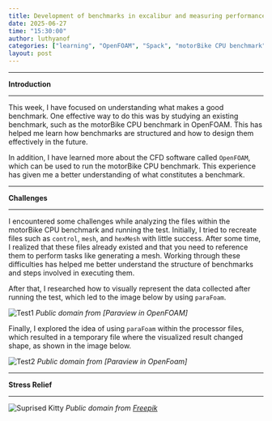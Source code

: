 ```yaml
---
title: Development of benchmarks in excalibur and measuring performance on HPC systems.
date: 2025-06-27
time: "15:30:00"
author: luthyanof
categories: ["learning", "OpenFOAM", "Spack", "motorBike CPU benchmark"] 
layout: post
---
```

___________________________________________________________________________________________________________________________________
**Introduction**
___________________________________________________________________________________________________________________________________

This week, I have focused on understanding what makes a good benchmark. One effective way to do this was by studying an existing
benchmark, such as the motorBike CPU benchmark in OpenFOAM. This has helped me learn how benchmarks are structured and how to
design them effectively in the future.

In addition, I have learned more about the CFD software called `OpenFOAM`, which can be used to run the motorBike CPU benchmark. 
This experience has given me a better understanding of what constitutes a benchmark.

___________________________________________________________________________________________________________________________________
**Challenges**
___________________________________________________________________________________________________________________________________

I encountered some challenges while analyzing the files within the motorBike CPU benchmark and running the test. Initially, I tried
to recreate files such as `control`, `mesh`, and `hexMesh` with little success. After some time, I realized that these files 
already existed and that you need to reference them to perform tasks like generating a mesh. Working through these difficulties has
helped me better understand the structure of benchmarks and steps involved in executing them.

After that, I researched how to visually represent the data collected after running the test, which led to the image below by using
`paraFoam`.

![Test1](/in2research_journeys/images/2025/06/Test1.png)
*Public domain from [Paraview in OpenFOAM]*

Finally, I explored the idea of using `paraFoam` within the processor files, which resulted in a temporary file where the visualized
result changed shape, as shown in the image below.

![Test2](/in2rearch_journeys/images/2025/06/Test2.png)
*Public domain from [Paraview in OpenFoam]*

___________________________________________________________________________________________________________________________________
**Stress Relief**
___________________________________________________________________________________________________________________________________

![Suprised Kitty](/in2research_journeys/images/2025/06/beautiful-grey-tabby-cat-with-yellow-eyes-stands-white-floor.jpg)
*Public domain from [Freepik](https://www.freepik.com/free-photo/beautiful-grey-tabby-cat-with-yellow-eyes-stands-white-floor_2612788.htm#fromView=keyword&page=1&position=0&uuid=8f3581b5-001f-4e2d-811a-d61654d0b1c2&query=Surprised+Cat)* 

